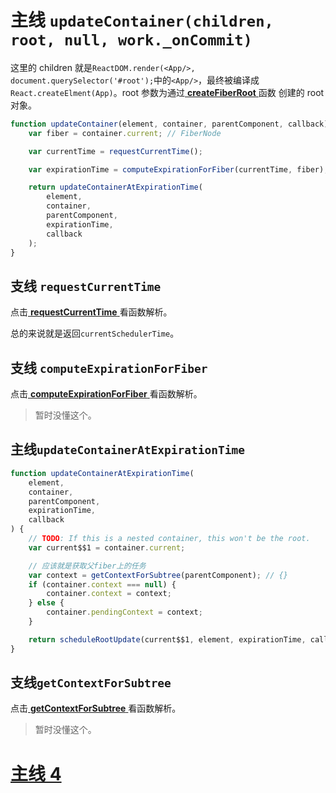 [requestcurrenttime]: ./requestCurrentTime.md
[computeexpirationforfiber]: ./computeExpirationForFiber.md
[getcontextforsubtree]: ./getContextForSubtree.md
[createfiberroot]: ../modules/createFiberRoot.md
[note4]: ../note-4/README.md

# 主线 `updateContainer(children, root, null, work._onCommit)`

这里的 children 就是`ReactDOM.render(<App/>, document.querySelector('#root');`中的`<App/>`，最终被编译成`React.createElment(App)`。root 参数为通过[ **createFiberRoot** ][createfiberroot]函数 创建的 root 对象。

```javascript
function updateContainer(element, container, parentComponent, callback) {
    var fiber = container.current; // FiberNode

    var currentTime = requestCurrentTime();

    var expirationTime = computeExpirationForFiber(currentTime, fiber);

    return updateContainerAtExpirationTime(
        element,
        container,
        parentComponent,
        expirationTime,
        callback
    );
}
```

## 支线 `requestCurrentTime`

点击[ **requestCurrentTime** ][requestcurrenttime] 看函数解析。

总的来说就是返回`currentSchedulerTime`。

## 支线 `computeExpirationForFiber`

点击[ **computeExpirationForFiber** ][computeexpirationforfiber] 看函数解析。

> 暂时没懂这个。

## 主线`updateContainerAtExpirationTime`

```javascript
function updateContainerAtExpirationTime(
    element,
    container,
    parentComponent,
    expirationTime,
    callback
) {
    // TODO: If this is a nested container, this won't be the root.
    var current$$1 = container.current;

    // 应该就是获取父fiber上的任务
    var context = getContextForSubtree(parentComponent); // {}
    if (container.context === null) {
        container.context = context;
    } else {
        container.pendingContext = context;
    }

    return scheduleRootUpdate(current$$1, element, expirationTime, callback);
}
```

## 支线`getContextForSubtree`

点击[ **getContextForSubtree** ][getcontextforsubtree] 看函数解析。

> 暂时没懂这个。

# [**主线 4**][note4]

